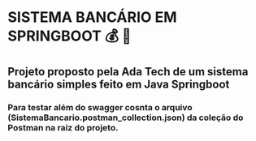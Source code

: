 # SISTEMA BANCÁRIO EM SPRINGBOOT :moneybag: :money_with_wings:

## Projeto proposto pela Ada Tech de um sistema bancário simples feito em Java Springboot

### Para testar além do swagger cosnta o arquivo (SistemaBancario.postman_collection.json) da coleção do Postman na raiz do projeto.

